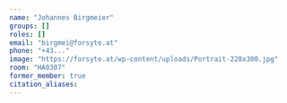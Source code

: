 ```yaml
---
name: "Johannes Birgmeier"
groups: []
roles: []
email: "birgmei@forsyte.at"
phone: "+43..."
image: "https://forsyte.at/wp-content/uploads/Portrait-228x300.jpg"
room: "HA0307"
former_member: true
citation_aliases:
---
```


<!--
Your custom content goes here.
-->